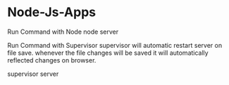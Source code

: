 # Node-Js-Apps

Run Command with Node
node server

Run Command with Supervisor
supervisor will automatic restart server on file save. whenever the file changes will be saved it will
automatically reflected changes on browser.

supervisor server
